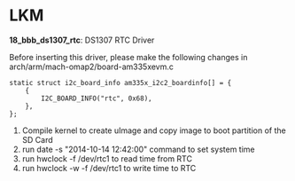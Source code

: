 LKM
===

**18_bbb_ds1307_rtc**: DS1307 RTC Driver

Before inserting this driver, please make the following changes in arch/arm/mach-omap2/board-am335xevm.c

```
static struct i2c_board_info am335x_i2c2_boardinfo[] = {
	{
		I2C_BOARD_INFO("rtc", 0x68),
	},
};
```

1. Compile kernel to create uImage and copy image to boot partition of the SD Card
2. run date -s "2014-10-14 12:42:00" command to set system time
3. run hwclock -f /dev/rtc1 to read time from RTC
4. run hwclock -w -f /dev/rtc1 to write time to RTC

